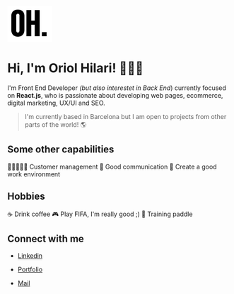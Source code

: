 ![oh-github](https://github.com/hilaring/hilaring/blob/main/img/oh.png?raw=true)



# Hi, I'm Oriol Hilari! 🙋🏼‍♂️

I'm Front End Developer *(but also interestet in Back End*) currently focused on **React.js**, who is passionate about  developing web pages, ecommerce, digital marketing, UX/UI and SEO. 

> I'm currently based in Barcelona but I am open to projects from other parts of the world! 🌎

## Some other capabilities

🧑🏻‍🤝‍🧑🏽 Customer management
💬 Good communication
🤗 Create a good work environment

## Hobbies

☕ Drink coffee 
🎮 Play FIFA, I'm really good ;) 
🎾 Training paddle

## Connect with me 

- <a target="_blank" href="https://www.linkedin.com/in/oriol-hilari/">Linkedin</a>

- <a target="_blank" href="https://ohilari.dev">Portfolio</a>

- <a href="mailto:hello@ohilari.dev">Mail</a>

